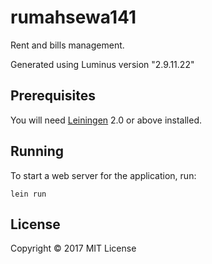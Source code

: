 # rumahsewa141

Rent and bills management.

Generated using Luminus version "2.9.11.22"

## Prerequisites

You will need [Leiningen][1] 2.0 or above installed.

[1]: https://github.com/technomancy/leiningen

## Running

To start a web server for the application, run:

    lein run

## License

Copyright © 2017 MIT License
